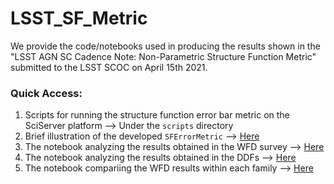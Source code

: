 # LSST_SF_Metric
We provide the code/notebooks used in producing the results shown in the "LSST AGN SC Cadence Note: Non-Parametric Structure Function Metric" submitted to the LSST SCOC on April 15th 2021. 

### Quick Access:
1. Scripts for running the structure function error bar metric on the SciServer platform --> Under the `scripts` directory
2. Brief illustration of the developed `SFErrorMetric` --> [Here](./notebooks/00_SFErrorMetric.ipynb)
3. The notebook analyzing the results obtained in the WFD survey --> [Here](./notebooks/02_Analyze_WFD.ipynb)
4. The notebook analyzing the results obtained in the DDFs --> [Here](./notebooks/03_Analyze_DDF.ipynb)
5. The notebook compariing the WFD results within each family --> [Here](./notebooks/04_WFD_Family.ipynb)
